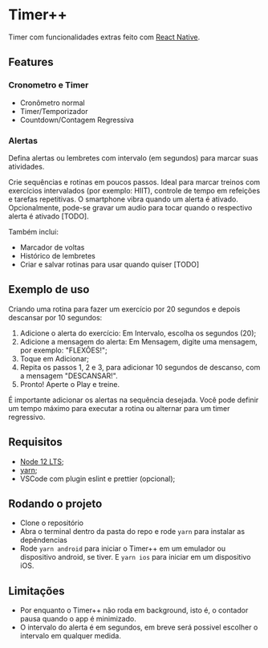 # Timer++

Timer com funcionalidades extras feito com [React Native](https://reactnative.dev/).

## Features

### Cronometro e Timer

- Cronômetro normal
- Timer/Temporizador
- Countdown/Contagem Regressiva

### Alertas

Defina alertas ou lembretes com intervalo (em segundos) para marcar suas atividades.

Crie sequências e rotinas em poucos passos. Ideal para marcar treinos com exercícios intervalados (por exemplo: HIIT), controle de tempo em refeições e tarefas repetitivas. O smartphone vibra quando um alerta é ativado. Opcionalmente, pode-se gravar um audio para tocar quando o respectivo alerta é ativado [TODO].

Também inclui:

- Marcador de voltas
- Histórico de lembretes
- Criar e salvar rotinas para usar quando quiser [TODO]

## Exemplo de uso

Criando uma rotina para fazer um exercício por 20 segundos e depois descansar por 10 segundos:

1. Adicione o alerta do exercício: Em Intervalo, escolha os segundos (20);
2. Adicione a mensagem do alerta: Em Mensagem, digite uma mensagem, por exemplo: "FLEXÕES!";
3. Toque em Adicionar;
4. Repita os passos 1, 2 e 3, para adicionar 10 segundos de descanso, com a mensagem "DESCANSAR!".
5. Pronto! Aperte o Play e treine.

É importante adicionar os alertas na sequência desejada. Você pode definir um tempo máximo para executar a rotina ou alternar para um timer regressivo.

## Requisitos

- [Node 12 LTS](https://nodejs.org/en/);
- [yarn](https://classic.yarnpkg.com/en/);
- VSCode com plugin eslint e prettier (opcional);

## Rodando o projeto

- Clone o repositório
- Abra o terminal dentro da pasta do repo e rode `yarn` para instalar as depêndencias
- Rode `yarn android` para iniciar o Timer++ em um emulador ou dispositivo android, se tiver. E `yarn ios` para iniciar em um dispositivo iOS.

## Limitações

- Por enquanto o Timer++ não roda em background, isto é, o contador pausa quando o app é minimizado.
- O intervalo do alerta é em segundos, em breve será possivel escolher o intervalo em qualquer medida.
